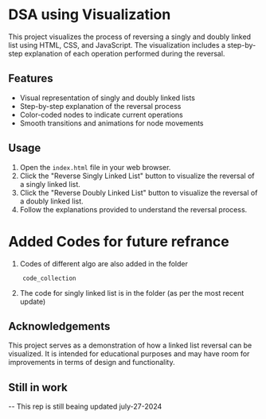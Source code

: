 # DSA using Visualization

This project visualizes the process of reversing a singly and doubly linked list using HTML, CSS, and JavaScript. The visualization includes a step-by-step explanation of each operation performed during the reversal.

## Features

- Visual representation of singly and doubly linked lists
- Step-by-step explanation of the reversal process
- Color-coded nodes to indicate current operations
- Smooth transitions and animations for node movements

## Usage

1. Open the `index.html` file in your web browser.
2. Click the "Reverse Singly Linked List" button to visualize the reversal of a singly linked list.
3. Click the "Reverse Doubly Linked List" button to visualize the reversal of a doubly linked list.
4. Follow the explanations provided to understand the reversal process.

# Added Codes for future refrance

1. Codes of different algo are also added in the folder

```
    code_collection
```

2. The code for singly linked list is in the folder (as per the most recent update)

## Acknowledgements

This project serves as a demonstration of how a linked list reversal can be visualized. It is intended for educational purposes and may have room for improvements in terms of design and functionality.

## Still in work

--
This rep is still beaing updated july-27-2024
